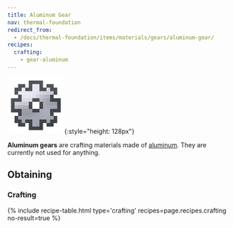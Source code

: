 ```yaml
---
title: Aluminum Gear
nav: thermal-foundation
redirect_from:
  - /docs/thermal-foundation/items/materials/gears/aluminum-gear/
recipes:
  crafting:
    - gear-aluminum
---
```


![Aluminum gear](/assets/images/thermal-foundation/gear-aluminum.png){:style="height: 128px"}


**Aluminum gears** are crafting materials made of
[aluminum](/docs/aluminum-ingot/). They are currently not used for anything.


Obtaining
---------

### Crafting
{% include recipe-table.html type='crafting' recipes=page.recipes.crafting no-result=true %}
